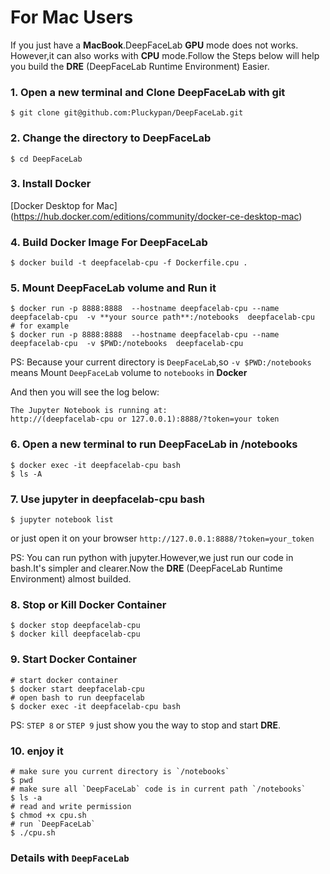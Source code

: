 # For Mac Users
If you just have a **MacBook**.DeepFaceLab **GPU** mode does not works. However,it can also works with **CPU** mode.Follow the Steps below will help you build the **DRE** (DeepFaceLab Runtime Environment) Easier.

### 1. Open a new terminal and Clone DeepFaceLab with git
```
$ git clone git@github.com:Pluckypan/DeepFaceLab.git
```

### 2. Change the directory to DeepFaceLab
```
$ cd DeepFaceLab
```

### 3. Install Docker

[Docker Desktop for Mac] (https://hub.docker.com/editions/community/docker-ce-desktop-mac)

### 4. Build Docker Image For DeepFaceLab

```
$ docker build -t deepfacelab-cpu -f Dockerfile.cpu .
```

### 5. Mount DeepFaceLab volume and Run it

```
$ docker run -p 8888:8888  --hostname deepfacelab-cpu --name deepfacelab-cpu  -v **your source path**:/notebooks  deepfacelab-cpu
# for example
$ docker run -p 8888:8888  --hostname deepfacelab-cpu --name deepfacelab-cpu  -v $PWD:/notebooks  deepfacelab-cpu
```

PS: Because your current directory is `DeepFaceLab`,so `-v $PWD:/notebooks` means Mount `DeepFaceLab` volume to `notebooks` in **Docker**

And then you will see the log below:

```
The Jupyter Notebook is running at:
http://(deepfacelab-cpu or 127.0.0.1):8888/?token=your token
```

### 6. Open a new terminal to run DeepFaceLab in /notebooks

```
$ docker exec -it deepfacelab-cpu bash
$ ls -A
```

### 7. Use jupyter in deepfacelab-cpu bash

```
$ jupyter notebook list
```
or just open it on your browser `http://127.0.0.1:8888/?token=your_token`

PS: You can run python with jupyter.However,we just run our code in bash.It's simpler and clearer.Now the **DRE** (DeepFaceLab Runtime Environment) almost builded.

### 8. Stop or Kill Docker Container

```
$ docker stop deepfacelab-cpu
$ docker kill deepfacelab-cpu
```

### 9. Start Docker Container

```
# start docker container
$ docker start deepfacelab-cpu
# open bash to run deepfacelab
$ docker exec -it deepfacelab-cpu bash
```

PS: `STEP 8` or `STEP 9` just show you the way to stop and start **DRE**.

### 10. enjoy it

```
# make sure you current directory is `/notebooks`
$ pwd
# make sure all `DeepFaceLab` code is in current path `/notebooks`
$ ls -a
# read and write permission
$ chmod +x cpu.sh
# run `DeepFaceLab`
$ ./cpu.sh
```

### Details with `DeepFaceLab`
